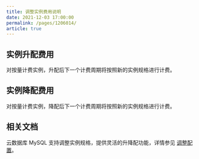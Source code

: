 ```yaml
---
title: 调整实例费用说明
date: 2021-12-03 17:00:00
permalink: /pages/1206014/
article: true
---
```



## 实例升配费用

对按量计费实例，升配后下一个计费周期将按照新的实例规格进行计费。

## 实例降配费用

对按量计费实例，降配后下一个计费周期将按照新的实例规格进行计费。

## 相关文档

云数据库 MySQL 支持调整实例规格，提供灵活的升降配功能，详情参见 [调整配置](./../04.操作指南/02.管理实例/02.调整配置.md)。

